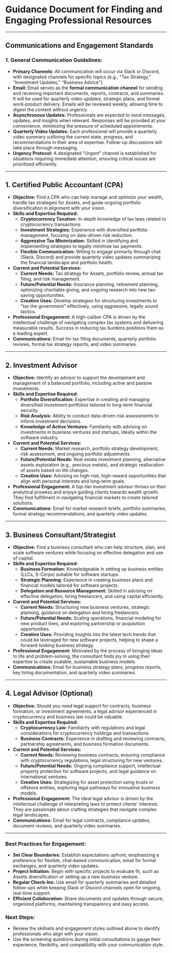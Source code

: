 
# Guidance Document for Finding and Engaging Professional Resources

---

## Communications and Engagement Standards

### 1. General Communication Guidelines:
- **Primary Channels:** All communication will occur via Slack or Discord, with designated channels for specific topics (e.g., "Tax Strategy," "Investment Updates," "Business Advice"). 
- **Email:** Email serves as the **formal communication channel** for sending and receiving important documents, reports, contracts, and summaries. It will be used for quarterly video updates, strategic plans, and formal work-product delivery. Emails will be reviewed weekly, allowing time to digest the content without urgency.
- **Asynchronous Updates:** Professionals are expected to send messages, updates, and insights when relevant. Responses will be provided at your convenience, minimizing the pressure of scheduled appointments.
- **Quarterly Video Updates:** Each professional will provide a quarterly video summary outlining the current state, progress, and recommendations in their area of expertise. Follow-up discussions will take place through messaging.
- **Urgency Protocol:** A designated “Urgent” channel is established for situations requiring immediate attention, ensuring critical issues are prioritized efficiently.

---

## 1. Certified Public Accountant (CPA)
- **Objective:** Find a CPA who can help manage and optimize your wealth, handle tax strategies for Assets, and guide ongoing portfolio diversification in alignment with your vision.
- **Skills and Expertise Required:**
  - **Cryptocurrency Taxation:** In-depth knowledge of tax laws related to cryptocurrency transactions.
  - **Investment Strategies:** Experience with diversified portfolio management, focusing on data-driven risk reduction.
  - **Aggressive Tax Minimization:** Skilled in identifying and implementing strategies to legally minimize tax payments.
  - **Flexible Communication:** Willing to engage primarily through chat (Slack, Discord) and provide quarterly video updates summarizing the financial landscape and portfolio health.
- **Current and Potential Services:**
  - **Current Needs:** Tax strategy for Assets, portfolio review, annual tax filing, and risk management.
  - **Future/Potential Needs:** Insurance planning, retirement planning, optimizing charitable giving, and ongoing research into new tax-saving opportunities.
  - **Creative Uses:** Develop strategies for structuring investments to "tax the government" effectively, using aggressive, legally sound tactics.
- **Professional Engagement:** A high-caliber CPA is driven by the intellectual challenge of navigating complex tax systems and delivering measurable results. Success in reducing tax burdens positions them as a leading expert.
- **Communications:** Email for tax filing documents, quarterly portfolio reviews, formal tax strategy reports, and video summaries.

---

## 2. Investment Advisor
- **Objective:** Identify an advisor to support the development and management of a balanced portfolio, including active and passive investments.
- **Skills and Expertise Required:**
  - **Portfolio Diversification:** Expertise in creating and managing diversified investment portfolios tailored to long-term financial security.
  - **Risk Analysis:** Ability to conduct data-driven risk assessments to inform investment decisions.
  - **Knowledge of Active Ventures:** Familiarity with advising on investments in business ventures and startups, ideally within the software industry.
- **Current and Potential Services:**
  - **Current Needs:** Market research, portfolio strategy development, risk assessment, and ongoing portfolio adjustments.
  - **Future/Potential Needs:** Real estate investment planning, alternative assets exploration (e.g., precious metals), and strategic reallocation of assets based on life changes.
  - **Creative Uses:** Advising on high-risk, high-reward opportunities that align with personal interests and long-term goals.
- **Professional Engagement:** A top-tier investment advisor thrives on their analytical prowess and enjoys guiding clients towards wealth growth. They find fulfillment in navigating financial markets to create tailored solutions.
- **Communications:** Email for market research briefs, portfolio summaries, formal strategy recommendations, and quarterly video updates.

---

## 3. Business Consultant/Strategist
- **Objective:** Find a business consultant who can help structure, plan, and scale software ventures while focusing on effective delegation and use of capital.
- **Skills and Expertise Required:**
  - **Business Formation:** Knowledgeable in setting up business entities (LLCs, S-Corps) suitable for software startups.
  - **Strategic Planning:** Experience in creating business plans and financial models tailored for software projects.
  - **Delegation and Resource Management:** Skilled in advising on effective delegation, hiring freelancers, and using capital efficiently.
- **Current and Potential Services:**
  - **Current Needs:** Structuring new business ventures, strategic planning, guidance on delegation and hiring freelancers.
  - **Future/Potential Needs:** Scaling operations, financial modeling for new product lines, and exploring partnership or acquisition opportunities.
  - **Creative Uses:** Providing insights into the latest tech trends that could be leveraged for new software projects, helping to shape a forward-looking business strategy.
- **Professional Engagement:** Motivated by the process of bringing ideas to life and problem-solving, the consultant finds joy in using their expertise to create scalable, sustainable business models.
- **Communications:** Email for business strategy plans, progress reports, key hiring documentation, and quarterly video summaries.

---

## 4. Legal Advisor (Optional)
- **Objective:** Should you need legal support for contracts, business formation, or investment agreements, a legal advisor experienced in cryptocurrency and business law could be valuable.
- **Skills and Expertise Required:**
  - **Cryptocurrency Law:** Familiarity with regulations and legal considerations for cryptocurrency holdings and transactions.
  - **Business Contracts:** Experience in drafting and reviewing contracts, partnership agreements, and business formation documents.
- **Current and Potential Services:**
  - **Current Needs:** Reviewing business contracts, ensuring compliance with cryptocurrency regulations, legal structuring for new ventures.
  - **Future/Potential Needs:** Ongoing compliance support, intellectual property protection for software projects, and legal guidance on international ventures.
  - **Creative Uses:** Strategizing for asset protection using trusts or offshore entities, exploring legal pathways for innovative business models.
- **Professional Engagement:** The ideal legal advisor is driven by the intellectual challenge of interpreting laws to protect clients' interests. They are passionate about crafting strategies that navigate complex legal landscapes.
- **Communications:** Email for legal contracts, compliance updates, document reviews, and quarterly video summaries.

---

### Best Practices for Engagement:
- **Set Clear Boundaries:** Establish expectations upfront, emphasizing a preference for flexible, chat-based communication, email for formal exchanges, and quarterly video updates.
- **Project Initiation:** Begin with specific projects to evaluate fit, such as Assets diversification or setting up a new business venture.
- **Regular Check-Ins:** Use email for quarterly summaries and detailed follow-ups while keeping Slack or Discord channels open for ongoing, real-time support.
- **Efficient Collaboration:** Share documents and updates through secure, organized platforms, maintaining transparency and easy access.

### Next Steps:
- Review the skillsets and engagement styles outlined above to identify professionals who align with your vision.
- Use the screening questions during initial consultations to gauge their experience, flexibility, and compatibility with your communication style.

